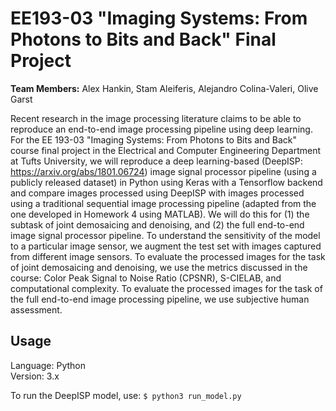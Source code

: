 # EE193-03 "Imaging Systems: From Photons to Bits and Back" Final Project

**Team Members:** Alex Hankin, Stam Aleiferis, Alejandro Colina-Valeri, Olive Garst

Recent research in the image processing literature claims to be able to reproduce an end-to-end
image processing pipeline using deep learning. For the EE 193-03 "Imaging Systems: From Photons to
Bits and Back" course final project in the Electrical and Computer Engineering Department at Tufts
University, we will reproduce a deep learning-based (DeepISP: https://arxiv.org/abs/1801.06724) image signal processor
pipeline (using a publicly released dataset) in Python using Keras with a Tensorflow backend and
compare images processed using DeepISP with images processed using a traditional sequential image
processing pipeline (adapted from the one developed in Homework 4 using MATLAB). We will do this for
(1) the subtask of joint demosaicing and denoising, and (2) the full end-to-end image signal
processor pipeline. To understand the sensitivity of the model to a particular image sensor, we
augment the test set with images captured from different image sensors. To evaluate the processed
images for the task of joint demosaicing and denoising, we use the metrics discussed in the course:
Color Peak Signal to Noise Ratio (CPSNR), S-CIELAB, and computational complexity. To evaluate the
processed images for the task of the full end-to-end image processing pipeline, we use subjective
human assessment. 


Usage
-----

Language: Python  
Version: 3.x

To run the DeepISP model, use: ```$ python3 run_model.py```
